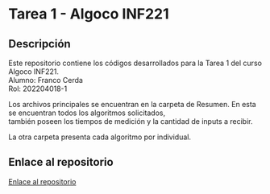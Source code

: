# Tarea 1 - Algoco INF221

## Descripción

Este repositorio contiene los códigos desarrollados para la Tarea 1 del curso Algoco INF221.  
Alumno: Franco Cerda  
Rol: 202204018-1  

Los archivos principales se encuentran en la carpeta de Resumen. En esta se encuentran todos los algoritmos solicitados,  
también poseen los tiempos de medición y la cantidad de inputs a recibir.  

La otra carpeta presenta cada algoritmo por individual.


## Enlace al repositorio

[Enlace al repositorio](https://github.com/francocerda/Algoco-INF221/tree/bed0382301ec75f39c791a326384977af70a0637/Tareas/Tarea%201)
